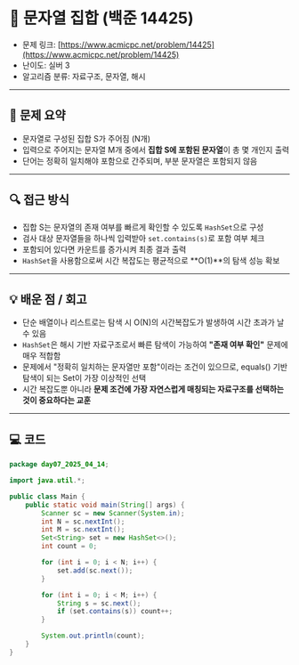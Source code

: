 # 📅  문자열 집합 (백준 14425)

<!-- 문제 링크 -->
- 문제 링크: [https://www.acmicpc.net/problem/14425](https://www.acmicpc.net/problem/14425)
- 난이도: 실버 3
- 알고리즘 분류: 자료구조, 문자열, 해시

---

## 📌 문제 요약

- 문자열로 구성된 집합 S가 주어짐 (N개)
- 입력으로 주어지는 문자열 M개 중에서 **집합 S에 포함된 문자열**이 총 몇 개인지 출력
- 단어는 정확히 일치해야 포함으로 간주되며, 부분 문자열은 포함되지 않음

---

## 🔍 접근 방식

- 집합 S는 문자열의 존재 여부를 빠르게 확인할 수 있도록 `HashSet`으로 구성
- 검사 대상 문자열들을 하나씩 입력받아 `set.contains(s)`로 포함 여부 체크
- 포함되어 있다면 카운트를 증가시켜 최종 결과 출력
- `HashSet`을 사용함으로써 시간 복잡도는 평균적으로 **O(1)**의 탐색 성능 확보

---

## 💡 배운 점 / 회고

- 단순 배열이나 리스트로는 탐색 시 O(N)의 시간복잡도가 발생하여 시간 초과가 날 수 있음
- `HashSet`은 해시 기반 자료구조로서 빠른 탐색이 가능하여 **"존재 여부 확인"** 문제에 매우 적합함
- 문제에서 "정확히 일치하는 문자열만 포함"이라는 조건이 있으므로, equals() 기반 탐색이 되는 Set이 가장 이상적인 선택
- 시간 복잡도뿐 아니라 **문제 조건에 가장 자연스럽게 매칭되는 자료구조를 선택하는 것이 중요하다는 교훈**

---

## 💻 코드

```java
package day07_2025_04_14;

import java.util.*;

public class Main {
    public static void main(String[] args) {
        Scanner sc = new Scanner(System.in);
        int N = sc.nextInt();
        int M = sc.nextInt();
        Set<String> set = new HashSet<>();
        int count = 0;

        for (int i = 0; i < N; i++) {
            set.add(sc.next());
        }

        for (int i = 0; i < M; i++) {
            String s = sc.next();
            if (set.contains(s)) count++;
        }

        System.out.println(count);
    }
}
